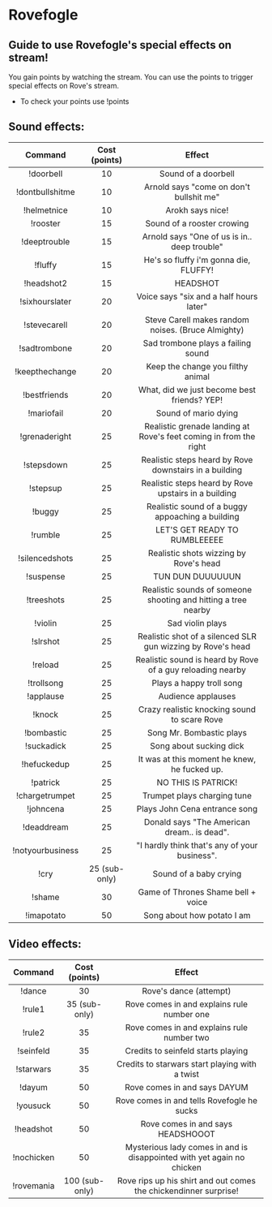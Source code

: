 # Rovefogle

## Guide to use Rovefogle's special effects on stream!

You gain points by watching the stream. 
You can use the points to trigger special effects on Rove's stream.

* To check your points use !points

## Sound effects:

| Command | Cost (points) | Effect |
|:-----:|:-----:|:-----:|
|!doorbell| 10 | Sound of a doorbell |
|!dontbullshitme| 10 | Arnold says "come on don't bullshit me" |
|!helmetnice| 10 | Arokh says nice! |
|!rooster| 15 | Sound of a rooster crowing |
|!deeptrouble| 15 | Arnold says "One of us is in.. deep trouble" |
|!fluffy| 15 | He's so fluffy i'm gonna die, FLUFFY! |
|!headshot2| 15 | HEADSHOT |
|!sixhourslater| 20 | Voice says "six and a half hours later" |
|!stevecarell| 20 | Steve Carell makes random noises. (Bruce Almighty) |
|!sadtrombone| 20 | Sad trombone plays a failing sound |
|!keepthechange| 20 | Keep the change you filthy animal |
|!bestfriends| 20 | What, did we just become best friends? YEP! |
|!mariofail| 20 | Sound of mario dying |
|!grenaderight| 25 | Realistic grenade landing at Rove's feet coming in from the right |
|!stepsdown| 25 | Realistic steps heard by Rove downstairs in a building |
|!stepsup| 25 | Realistic steps heard by Rove upstairs in a building |
|!buggy| 25 | Realistic sound of a buggy appoaching a building |
|!rumble| 25 | LET'S GET READY TO RUMBLEEEEE |
|!silencedshots| 25 | Realistic shots wizzing by Rove's head |
|!suspense| 25 | TUN DUN DUUUUUUN |
|!treeshots| 25 | Realistic sounds of someone shooting and hitting a tree nearby |
|!violin| 25 | Sad violin plays |
|!slrshot| 25 | Realistic shot of a silenced SLR gun wizzing by Rove's head |
|!reload| 25 | Realistic sound is heard by Rove of a guy reloading nearby |
|!trollsong| 25 | Plays a happy troll song |
|!applause| 25 | Audience applauses |
|!knock| 25 | Crazy realistic knocking sound to scare Rove |
|!bombastic| 25 | Song Mr. Bombastic plays |
|!suckadick| 25 | Song about sucking dick  |
|!hefuckedup| 25 | It was at this moment he knew, he fucked up. |
|!patrick| 25 | NO THIS IS PATRICK! |
|!chargetrumpet| 25 | Trumpet plays charging tune|
|!johncena| 25 | Plays John Cena entrance song |
|!deaddream| 25 | Donald says "The American dream.. is dead". |
|!notyourbusiness| 25 | "I hardly think that's any of your business". |
|!cry| 25 (sub-only) | Sound of a baby crying |
|!shame| 30 | Game of Thrones Shame bell + voice |
|!imapotato| 50 | Song about how potato I am |


## Video effects:

| Command | Cost (points) | Effect |
|:-----:|:-----:|:-----:|
|!dance| 30 | Rove's dance (attempt) |
|!rule1| 35 (sub-only) | Rove comes in and explains rule number one |
|!rule2| 35 | Rove comes in and explains rule number two |
|!seinfeld| 35 | Credits to seinfeld starts playing |
|!starwars| 35 | Credits to starwars start playing with a twist |
|!dayum| 50 | Rove comes in and says DAYUM |
|!yousuck| 50 | Rove comes in and tells Rovefogle he sucks |
|!headshot| 50 | Rove comes in and says HEADSHOOOT |
|!nochicken| 50 | Mysterious lady comes in and is disappointed with yet again no chicken |
|!rovemania| 100 (sub-only) | Rove rips up his shirt and out comes the chickendinner surprise! | 


